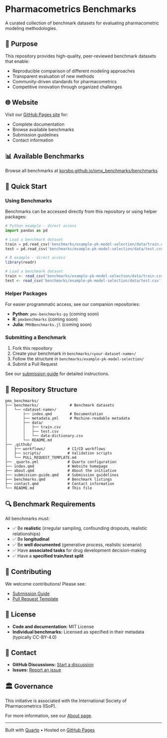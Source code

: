 # Pharmacometrics Benchmarks

A curated collection of benchmark datasets for evaluating pharmacometric modeling methodologies.

## 🎯 Purpose

This repository provides high-quality, peer-reviewed benchmark datasets that enable:

- Reproducible comparison of different modeling approaches
- Transparent evaluation of new methods
- Community-driven standards for pharmacometrics
- Competitive innovation through organized challenges

## 🌐 Website

Visit our [GitHub Pages site](https://korsbo.github.io/pmx_benchmarks/) for:

- Complete documentation
- Browse available benchmarks
- Submission guidelines
- Contact information

## 📊 Available Benchmarks

Browse all benchmarks at [korsbo.github.io/pmx_benchmarks/benchmarks](https://korsbo.github.io/pmx_benchmarks/benchmarks.html)

## 🚀 Quick Start

### Using Benchmarks

Benchmarks can be accessed directly from this repository or using helper packages:

```python
# Python example - direct access
import pandas as pd

# Load a benchmark dataset
train = pd.read_csv('benchmarks/example-pk-model-selection/data/train.csv')
test = pd.read_csv('benchmarks/example-pk-model-selection/data/test.csv')
```

```r
# R example - direct access
library(readr)

# Load a benchmark dataset
train <- read_csv('benchmarks/example-pk-model-selection/data/train.csv')
test <- read_csv('benchmarks/example-pk-model-selection/data/test.csv')
```

### Helper Packages

For easier programmatic access, see our companion repositories:

- **Python**: `pmx-benchmarks-py` (coming soon)
- **R**: `pmxbenchmarks` (coming soon)
- **Julia**: `PMXBenchmarks.jl` (coming soon)

### Submitting a Benchmark

1. Fork this repository
2. Create your benchmark in `benchmarks/<your-dataset-name>/`
3. Follow the structure in `benchmarks/example-pk-model-selection/`
4. Submit a Pull Request

See our [submission guide](https://korsbo.github.io/pmx_benchmarks/submission-guide.html) for detailed instructions.

## 📁 Repository Structure

```
pmx_benchmarks/
├── benchmarks/              # Benchmark datasets
│   └── <dataset-name>/
│       ├── index.qmd        # Documentation
│       ├── metadata.yml     # Machine-readable metadata
│       ├── data/
│       │   ├── train.csv
│       │   ├── test.csv
│       │   └── data-dictionary.csv
│       └── README.md
├── .github/
│   ├── workflows/          # CI/CD workflows
│   ├── scripts/            # Validation scripts
│   └── PULL_REQUEST_TEMPLATE.md
├── _quarto.yml             # Quarto configuration
├── index.qmd               # Website homepage
├── about.qmd               # About the initiative
├── submission-guide.qmd    # Submission guidelines
├── benchmarks.qmd          # Benchmark listings
├── contact.qmd             # Contact information
└── README.md               # This file
```

## 🔍 Benchmark Requirements

All benchmarks must:

- ✅ Be **realistic** (irregular sampling, confounding dropouts, realistic relationships)
- ✅ Be **longitudinal**
- ✅ Be **well documented** (generative process, realistic scenario)
- ✅ Have **associated tasks** for drug development decision-making
- ✅ Have a **specified train/test split**

## 🤝 Contributing

We welcome contributions! Please see:

- [Submission Guide](https://korsbo.github.io/pmx_benchmarks/submission-guide.html)
- [Pull Request Template](.github/PULL_REQUEST_TEMPLATE.md)

## 📝 License

- **Code and documentation:** MIT License
- **Individual benchmarks:** Licensed as specified in their metadata (typically CC-BY-4.0)

## 📧 Contact

- **GitHub Discussions:** [Start a discussion](https://github.com/korsbo/pmx_benchmarks/discussions)
- **Issues:** [Report an issue](https://github.com/korsbo/pmx_benchmarks/issues)

## 🏛️ Governance

This initiative is associated with the International Society of Pharmacometrics (ISoP).

For more information, see our [About page](https://korsbo.github.io/pmx_benchmarks/about.html).

---

Built with [Quarto](https://quarto.org/) • Hosted on [GitHub Pages](https://pages.github.com/)
